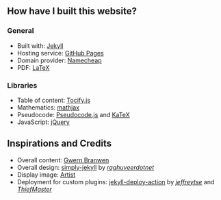 ## How have I built this website?

### General

-   Built with: [Jekyll](https://jekyllrb.com/)
-   Hosting service: [GitHub Pages](https://pages.github.com/)
-   Domain provider: [Namecheap](https://www.namecheap.com/)
-   PDF: [LaTeX](https://en.wikibooks.org/wiki/LaTeX)

### Libraries

-   Table of content: [Tocify.js](http://gregfranko.com/jquery.tocify.js/)
-   Mathematics: [mathjax](https://www.mathjax.org/)
-   Pseudocode: [Pseudocode.js](http://www.tatetian.io/pseudocode.js/) and [KaTeX](https://katex.org/)
-   JavaScript: [jQuery](https://jquery.com/)

## Inspirations and Credits

-   Overall content: [Gwern Branwen](https://www.gwern.net/index)
-   Overall design: [simply-jekyll](https://github.com/raghuveerdotnet/simply-jekyll) by _[raghuveerdotnet](https://github.com/raghuveerdotnet)_
-   Display image: [Artist](https://steamcommunity.com/id/r4tb0y)
-   Deployment for custom plugins: [jekyll-deploy-action](https://github.com/jeffreytse/jekyll-deploy-action) by _[jeffreytse](https://github.com/jeffreytse)_ and _[ThiefMaster](https://github.com/ThiefMaster)_
